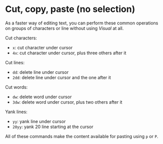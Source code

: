 Cut, copy, paste (no selection)
===============================

As a faster way of editing text, you can perform these common
operations on groups of characters or line without using *Visual* at
all.

Cut characters:

- `x`: cut character under cursor
- `4x`: cut character under cursor, plus three others after it

Cut lines:

- `dd`: delete line under cursor
- `2dd`: delete line under cursor and the one after it

Cut words:

- `dw`: delete word under cursor
- `3dw`: delete word under cursor, plus two others after it

Yank lines:

- `yy`: yank line under cursor
- `20yy`: yank 20 line starting at the cursor

All of these commands make the content available for pasting using `p`
or `P`.
